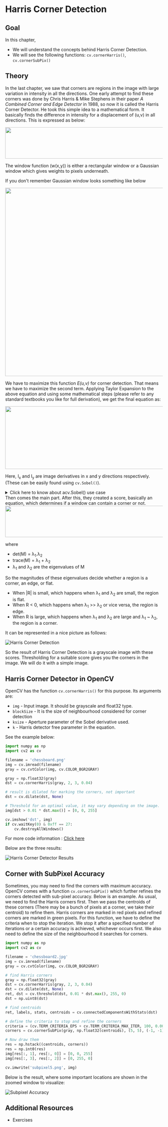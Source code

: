 # Harris Corner Detection

## Goal

In this chapter,

- We will understand the concepts behind Harris Corner Detection.
- We will see the following functions: `cv.cornerHarris()`, `cv.cornerSubPix()`

## Theory
In the last chapter, we saw that corners are regions in the image with large variation in intensity in all the directions. One early attempt to find these corners was done by Chris Harris & Mike Stephens in their paper *A Combined Corner and Edge Detector* in 1988, so now it is called the Harris Corner Detector. He took this simple idea to a mathematical form. It basically finds the difference in intensity for a displacement of (u,v) in all directions. This is expressed as below:

<div align = center><img src = https://github.com/shyama7004/OpenCV-Personal-Documentation/blob/main/Images/22.png width =600 height =100></div>

The window function \(w(x,y)\) is either a rectangular window or a Gaussian window which gives weights to pixels underneath.

If you don't remember Gaussian window looks something like below

<div align ="center"><img src = "https://i.sstatic.net/aXMJ3.png" width =600 ></div>

We have to maximize this function <em>E(u,v)</em> for corner detection. That means we have to maximize the second term. Applying Taylor Expansion to the above equation and using some mathematical steps (please refer to any standard textbooks you like for full derivation), we get the final equation as:


<div align = center><img src = https://github.com/shyama7004/OpenCV-Personal-Documentation/blob/main/Images/23.png width =600 height =200></div>

Here, I<sub>x</sub> and I<sub>y</sub> are image derivatives in x and y directions respectively. (These can be easily found using `cv.Sobel()`).

<details>
<summary>Click here to know about acv.Sobel() use case</summary>

```cpp
import numpy as np
import cv2 as cv

# Load the image
img = cv.imread("images/messi.jpg")#replace images/messi.jpg by your own image path
if img is None:
    print("The image wasn't found.")
    exit()

# Apply the Sobel operator to compute the gradient
gradient_x = cv.Sobel(img, cv.CV_64F, 1, 0, ksize=3)  # Gradient in x direction
gradient_y = cv.Sobel(img, cv.CV_64F, 0, 1, ksize=3)  # Gradient in y direction

# Combine gradients (optional)
gradient = cv.magnitude(gradient_x, gradient_y)

# Print the gradient matrix
print(gradient)

# Optionally, display the gradients
cv.imshow("Gradient X", gradient_x)
cv.imshow("Gradient Y", gradient_y)
cv.imshow("Gradient Magnitude", gradient)
cv.waitKey(0)
cv.destroyAllWindows()
```
</details>
Then comes the main part. After this, they created a score, basically an equation, which determines if a window can contain a corner or not.

<div align = center><img src = https://github.com/shyama7004/OpenCV-Personal-Documentation/blob/main/Images/24.png width =600 height =100></div>

where 
- det(M) = &lambda;<sub>1</sub>.&lambda;<sub>2</sub>
- trace(M) = &lambda;<sub>1</sub> + &lambda;<sub>2</sub>
- &lambda;<sub>1</sub> and &lambda;<sub>2</sub> are the eigenvalues of M

So the magnitudes of these eigenvalues decide whether a region is a corner, an edge, or flat.

- When |R| is small, which happens when &lambda;<sub>1</sub> and &lambda;<sub>2</sub> are small, the region is flat.
- When R < 0, which happens when &lambda;<sub>1</sub> >> &lambda;<sub>2</sub> or vice versa, the region is edge.
- When R is large, which happens when &lambda;<sub>1</sub> and &lambda;<sub>2</sub> are large and &lambda;<sub>1</sub> ~ &lambda;<sub>2</sub>, the region is a corner.

It can be represented in a nice picture as follows:

![Harris Corner Detection](https://docs.opencv.org/4.x/harris_region.jpg)

So the result of Harris Corner Detection is a grayscale image with these scores. Thresholding for a suitable score gives you the corners in the image. We will do it with a simple image.

## Harris Corner Detector in OpenCV
OpenCV has the function `cv.cornerHarris()` for this purpose. Its arguments are:

- `img` - Input image. It should be grayscale and float32 type.
- `blockSize` - It is the size of neighbourhood considered for corner detection
- `ksize` - Aperture parameter of the Sobel derivative used.
- `k` - Harris detector free parameter in the equation.

See the example below:

```python
import numpy as np
import cv2 as cv

filename = 'chessboard.png'
img = cv.imread(filename)
gray = cv.cvtColor(img, cv.COLOR_BGR2GRAY)

gray = np.float32(gray)
dst = cv.cornerHarris(gray, 2, 3, 0.04)

# result is dilated for marking the corners, not important
dst = cv.dilate(dst, None)

# Threshold for an optimal value, it may vary depending on the image.
img[dst > 0.01 * dst.max()] = [0, 0, 255]

cv.imshow('dst', img)
if cv.waitKey(0) & 0xff == 27:
    cv.destroyAllWindows()
```

For more code information : [Click here](https://github.com/shyama7004/OpenCV-Personal-Documentation/blob/main/More%20Explanation/11.1.md)

Below are the three results:

![Harris Corner Detector Results](https://docs.opencv.org/4.x/harris_result.jpg)

## Corner with SubPixel Accuracy
Sometimes, you may need to find the corners with maximum accuracy. OpenCV comes with a function `cv.cornerSubPix()` which further refines the corners detected with sub-pixel accuracy. Below is an example. As usual, we need to find the Harris corners first. Then we pass the centroids of these corners (There may be a bunch of pixels at a corner, we take their centroid) to refine them. Harris corners are marked in red pixels and refined corners are marked in green pixels. For this function, we have to define the criteria when to stop the iteration. We stop it after a specified number of iterations or a certain accuracy is achieved, whichever occurs first. We also need to define the size of the neighbourhood it searches for corners.

```python
import numpy as np
import cv2 as cv

filename = 'chessboard2.jpg'
img = cv.imread(filename)
gray = cv.cvtColor(img, cv.COLOR_BGR2GRAY)

# find Harris corners
gray = np.float32(gray)
dst = cv.cornerHarris(gray, 2, 3, 0.04)
dst = cv.dilate(dst, None)
ret, dst = cv.threshold(dst, 0.01 * dst.max(), 255, 0)
dst = np.uint8(dst)

# find centroids
ret, labels, stats, centroids = cv.connectedComponentsWithStats(dst)

# define the criteria to stop and refine the corners
criteria = (cv.TERM_CRITERIA_EPS + cv.TERM_CRITERIA_MAX_ITER, 100, 0.001)
corners = cv.cornerSubPix(gray, np.float32(centroids), (5, 5), (-1, -1), criteria)

# Now draw them
res = np.hstack((centroids, corners))
res = np.int0(res)
img[res[:, 1], res[:, 0]] = [0, 0, 255]
img[res[:, 3], res[:, 2]] = [0, 255, 0]

cv.imwrite('subpixel5.png', img)
```

Below is the result, where some important locations are shown in the zoomed window to visualize:

![Subpixel Accuracy](https://docs.opencv.org/4.x/subpixel3.png)

## Additional Resources
- Exercises
```
